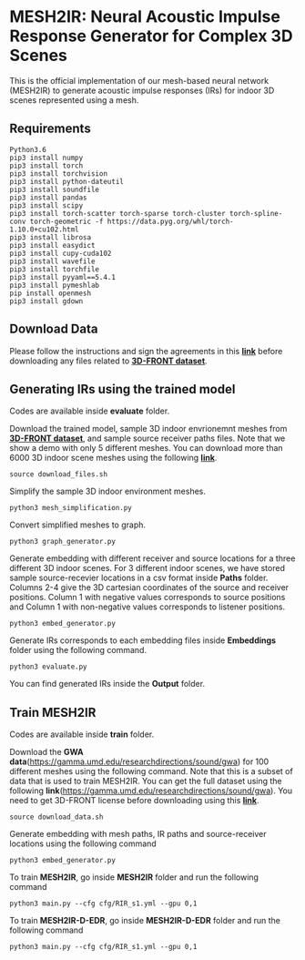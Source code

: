 # MESH2IR: Neural Acoustic Impulse Response Generator for Complex 3D Scenes

This is the official implementation of our mesh-based neural network (MESH2IR) to generate acoustic impulse responses (IRs) for indoor 3D scenes represented
using a mesh.

## Requirements

```
Python3.6
pip3 install numpy
pip3 install torch
pip3 install torchvision
pip3 install python-dateutil
pip3 install soundfile
pip3 install pandas
pip3 install scipy
pip3 install torch-scatter torch-sparse torch-cluster torch-spline-conv torch-geometric -f https://data.pyg.org/whl/torch-1.10.0+cu102.html
pip3 install librosa
pip3 install easydict
pip3 install cupy-cuda102
pip3 install wavefile
pip3 install torchfile
pip3 install pyyaml==5.4.1
pip3 install pymeshlab
pip install openmesh
pip3 install gdown

```
## Download Data
Please follow the instructions and sign the agreements in this [**link**](https://dlr-rm.github.io/BlenderProc/examples/datasets/front_3d/README.html?msclkid=f7bd359dc76411eca640dbcac3538f68) before downloading any files related to [**3D-FRONT dataset**](https://tianchi.aliyun.com/specials/promotion/alibaba-3d-scene-dataset).  


## Generating IRs using the trained model

Codes are available inside **evaluate** folder.

Download the trained model, sample 3D indoor envrionemnt meshes from [**3D-FRONT dataset**](https://tianchi.aliyun.com/specials/promotion/alibaba-3d-scene-dataset), and sample source receiver paths files. Note that we show a demo with only 5 different meshes. You can download more than 6000 3D indoor scene meshes using the following [**link**](https://dlr-rm.github.io/BlenderProc/examples/datasets/front_3d/README.html?msclkid=f7bd359dc76411eca640dbcac3538f68). 

```
source download_files.sh
```

Simplify the sample 3D indoor environment meshes.

```
python3 mesh_simplification.py
```

Convert simplified meshes to graph.

```
python3 graph_generator.py
```

Generate embedding with different receiver and source locations for a three different 3D indoor scenes. For 3 different indoor scenes, we have stored sample source-recevier locations in a csv format inside **Paths** folder. Columns 2-4 give the 3D cartesian coordinates of the source and receiver positions. Column 1 with negative values corresponds to source positions and Column 1 with non-negative values corresponds to listener positions. 

```
python3 embed_generator.py
```

Generate IRs corresponds to each embedding files inside **Embeddings** folder using the following command.

```
python3 evaluate.py
```

You can find generated IRs inside the **Output** folder.


## Train MESH2IR

Codes are available inside **train** folder.

Download the **GWA data**(https://gamma.umd.edu/researchdirections/sound/gwa) for 100 different meshes using the following command. Note that this is a subset of data that is used to train MESH2IR. You can get the full dataset using the following **link**(https://gamma.umd.edu/researchdirections/sound/gwa). You need to get 3D-FRONT license before downloading using this [**link**](https://dlr-rm.github.io/BlenderProc/examples/datasets/front_3d/README.html?msclkid=f7bd359dc76411eca640dbcac3538f68).

```
source download_data.sh
```

Generate embedding with mesh paths, IR paths and source-receiver locations using the following command

```
python3 embed_generator.py
```

To train **MESH2IR**, go inside **MESH2IR** folder and run the following command

```
python3 main.py --cfg cfg/RIR_s1.yml --gpu 0,1
```


To train **MESH2IR-D-EDR**, go inside **MESH2IR-D-EDR** folder and run the following command

```
python3 main.py --cfg cfg/RIR_s1.yml --gpu 0,1
```
